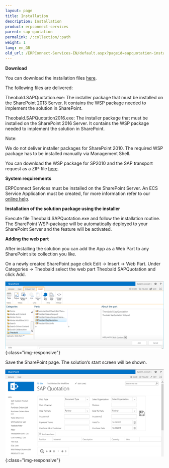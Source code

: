 ```yaml
---
layout: page
title: Installation
description: Installation
product: erpconnect-services
parent: sap-quotation
permalink: /:collection/:path
weight: 1
lang: en_GB
old_url: /ERPConnect-Services-EN/default.aspx?pageid=sapquotation-installation
---
```


**Download**

You can download the installation files [here](). 

The following files are delivered: 

Theobald.SAPQuotation.exe: The installer package that must be installed on the SharePoint 2013 Server. It contains the WSP package needed to implement the solution in SharePoint.

Theobald.SAPQuotation2016.exe: The installer package that must be installed on the SharePoint 2016 Server. It contains the WSP package needed to implement the solution in SharePoint.

Note:

We do not deliver installer packages for SharePoint 2010. The required WSP package has to be installed manually via Management Shell. 

You can download the WSP package for SP2010 and the SAP transport request as a ZIP-file [here]().  


**System requirements** 

ERPConnect Services must be installed on the SharePoint Server.
An ECS Service Application must be created, for more information refer to our [online help]().


**Installation of the solution package using the installer** 

Execute file Theobald.SAPQuotation.exe and follow the installation routine. 
The SharePoint WSP-package will be automatically deployed to your SharePoint Server and the feature will be activated. 

**Adding the web part** 

After installing the solution you can add the App as a Web Part to any SharePoint site collection you like.

On a newly created SharePoint page click Edit -> Insert -> Web Part. Under Categories -> Theobald select the web part Theobald SAPQuotation and click Add.

![ECS-BIA-SAPQuotation20](/img/content/ECS-BIA-SAPQuotation20.png){:class="img-responsive"}

Save the SharePoint page. The solution‘s start screen will be shown. 

![ECS-BIA-SAPQuotation21](/img/content/ECS-BIA-SAPQuotation21.png){:class="img-responsive"}